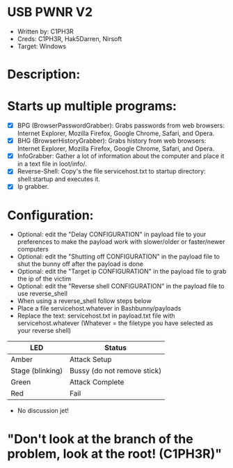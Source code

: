 # USB PWNR V2

* Written by: C1PH3R
* Creds: C1PH3R, Hak5Darren, Nirsoft
* Target: Windows

# Description:

# Starts up multiple programs: 

- [x] BPG (BrowserPasswordGrabber): Grabs passwords from web browsers: Internet Explorer, Mozilla Firefox, Google Chrome, Safari, and Opera. 
- [x] BHG (BrowserHistoryGrabber): Grabs history from web browsers: Internet Explorer, Mozilla Firefox, Google Chrome, Safari, and Opera. 
- [x] InfoGrabber: Gather a lot of information about the computer and place it in a text file in loot/info/.
- [x] Reverse-Shell: Copy's the file servicehost.txt to startup directory: shell:startup and executes it.
- [x] Ip grabber.

# Configuration:
* Optional: edit the "Delay CONFIGURATION" in payload file to your preferences to make the payload work with slower/older or faster/newer computers
* Optional: edit the "Shutting off CONFIGURATION" in the payload file to shut the bunny off after the payload is done
* Optional: edit the "Target ip CONFIGURATION" in the payload file to grab the ip of the victim
* Optional: edit the "Reverse shell CONFIGURATION" in the payload file to use reverse_shell
* When using a reverse_shell follow steps below
* Place a file servicehost.whatever in Bashbunny/payloads
* Replace the text: servicehost.txt in payload.txt file with servicehost.whatever (Whatever = the filetype you have selected as your reverse shell)



| LED                | Status                                       |
| ------------------ | -------------------------------------------- |
| Amber              | Attack Setup                                 |
| Stage (blinking)   | Bussy (do not remove stick)                  |
| Green              | Attack Complete                              |
| Red                | Fail                                         |

* No discussion jet!

# "Don't look at the branch of the problem, look at the root! (C1PH3R)"

